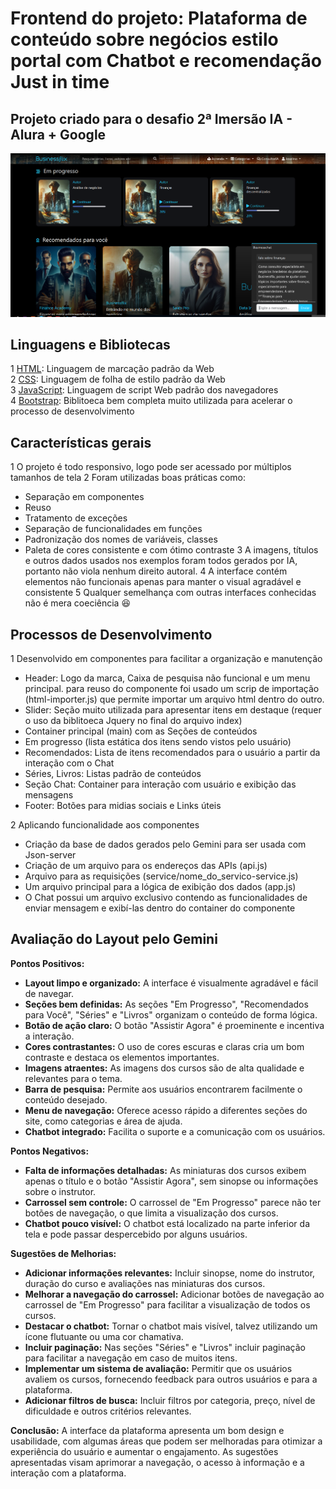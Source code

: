 # Frontend do projeto: Plataforma de conteúdo sobre negócios estilo portal com Chatbot e recomendação Just in time
## Projeto criado para o desafio 2ª Imersão IA - Alura + Google

![Businessflix](https://github.com/joselinosantos/businessflix-backend/blob/master/imagens/businessflix.png)

## Linguagens e Bibliotecas
1 [HTML](https://www.w3schools.com/html/): Linguagem de marcação padrão da Web<br>
2 [CSS](https://www.w3schools.com/Css/): Linguagem de folha de estilo padrão da Web<br>
3 [JavaScript](https://developer.mozilla.org/en-US/docs/Web/javascript): Linguagem de script Web padrão dos navegadores<br>
4 [Bootstrap](https://getbootstrap.com/docs/5.0/getting-started/introduction/): Biblitoeca bem completa muito utilizada para acelerar o processo de desenvolvimento

## Características gerais
1 O projeto é todo responsivo, logo pode ser acessado por múltiplos tamanhos de tela
2 Foram utilizadas boas práticas como:
* Separação em componentes
* Reuso
* Tratamento de exceções
* Separação de funcionalidades em funções
* Padronização dos nomes de variáveis, classes
* Paleta de cores consistente e com ótimo contraste
3 A imagens, títulos e outros dados usados nos exemplos foram todos gerados por IA, portanto não viola nenhum direito autoral.
4 A interface contém elementos não funcionais apenas para manter o visual agradável e consistente
5 Qualquer semelhança com outras interfaces conhecidas não é mera coeciência 😆

## Processos de Desenvolvimento
1 Desenvolvido em componentes para facilitar a organização e manutenção
* Header: Logo da marca, Caixa de pesquisa não funcional e um menu principal. para reuso do componente foi usado um scrip de importação (html-importer.js) que permite importar um arquivo html dentro do outro.
* Slider: Seção muito utilizada para apresentar itens em destaque (requer o uso da biblitoeca Jquery no final do arquivo index)
* Container principal (main) com as Seções de conteúdos
* Em progresso (lista estática dos itens sendo vistos pelo usuário)
* Recomendados: Lista de itens recomendados para o usuário a partir da interação com o Chat
* Séries, Livros: Listas padrão de conteúdos
* Seção Chat: Container para interação com usuário e exibição das mensagens
* Footer: Botões para midias sociais e Links úteis

2 Aplicando funcionalidade aos componentes
* Criação da base de dados gerados pelo Gemini para ser usada com Json-server
* Criação de um arquivo para os endereços das APIs (api.js)
* Arquivo para as requisições (service/nome_do_servico-service.js)
* Um arquivo principal para a lógica de exibição dos dados (app.js)
* O Chat possui um arquivo exclusivo contendo as funcionalidades de enviar mensagem e exibí-las dentro do container do componente

## Avaliação do Layout pelo Gemini
**Pontos Positivos:**

* **Layout limpo e organizado:** A interface é visualmente agradável e fácil de navegar.
* **Seções bem definidas:**  As seções "Em Progresso", "Recomendados para Você", "Séries" e "Livros" organizam o conteúdo de forma lógica.
* **Botão de ação claro:** O botão "Assistir Agora" é proeminente e incentiva a interação.
* **Cores contrastantes:**  O uso de cores escuras e claras cria um bom contraste e destaca os elementos importantes.
* **Imagens atraentes:** As imagens dos cursos são de alta qualidade e relevantes para o tema.
* **Barra de pesquisa:** Permite aos usuários encontrarem facilmente o conteúdo desejado.
* **Menu de navegação:** Oferece acesso rápido a diferentes seções do site, como categorias e área de ajuda.
* **Chatbot integrado:**  Facilita o suporte e a comunicação com os usuários.

**Pontos Negativos:**
* **Falta de informações detalhadas:** As miniaturas dos cursos exibem apenas o título e o botão "Assistir Agora", sem sinopse ou informações sobre o instrutor.
* **Carrossel sem controle:**  O carrossel de "Em Progresso" parece não ter botões de navegação, o que limita a visualização dos cursos.
* **Chatbot pouco visível:** O chatbot está localizado na parte inferior da tela e pode passar despercebido por alguns usuários.

**Sugestões de Melhorias:**
* **Adicionar informações relevantes:**  Incluir sinopse, nome do instrutor, duração do curso e avaliações nas miniaturas dos cursos.
* **Melhorar a navegação do carrossel:** Adicionar botões de navegação ao carrossel de "Em Progresso" para facilitar a visualização de todos os cursos.
* **Destacar o chatbot:** Tornar o chatbot mais visível, talvez utilizando um ícone flutuante ou uma cor chamativa.
* **Incluir paginação:** Nas seções "Séries" e "Livros" incluir paginação para facilitar a navegação em caso de muitos itens.
* **Implementar um sistema de avaliação:** Permitir que os usuários avaliem os cursos, fornecendo feedback para outros usuários e para a plataforma.
* **Adicionar filtros de busca:**  Incluir filtros por categoria, preço, nível de dificuldade e outros critérios relevantes.

**Conclusão:**
A interface da plataforma apresenta um bom design e usabilidade, com algumas áreas que podem ser melhoradas para otimizar a experiência do usuário e aumentar o engajamento. As sugestões apresentadas visam aprimorar a navegação, o acesso à informação e a interação com a plataforma.
